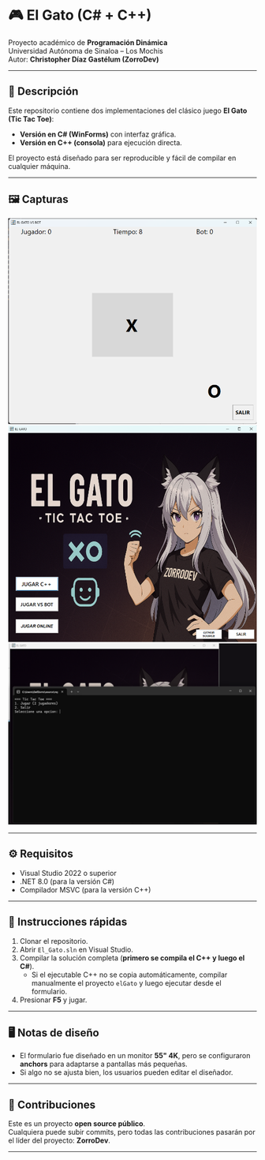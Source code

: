 # 🎮 El Gato (C# + C++)

Proyecto académico de **Programación Dinámica**  
Universidad Autónoma de Sinaloa – Los Mochis  
Autor: **Christopher Díaz Gastélum (ZorroDev)**

---

## 📖 Descripción
Este repositorio contiene dos implementaciones del clásico juego **El Gato (Tic Tac Toe)**:
- **Versión en C# (WinForms)** con interfaz gráfica.
- **Versión en C++ (consola)** para ejecución directa.

El proyecto está diseñado para ser reproducible y fácil de compilar en cualquier máquina.

---

## 🖼️ Capturas
![Partida](Imagenes/VSBOT.png)
![Interfaz](Imagenes/Inicio.png)
![Consola C++](Imagenes/ConsolaCPP.png)

---

## ⚙️ Requisitos
- Visual Studio 2022 o superior
- .NET 8.0 (para la versión C#)
- Compilador MSVC (para la versión C++)

---

## 🚀 Instrucciones rápidas
1. Clonar el repositorio.
2. Abrir `El_Gato.sln` en Visual Studio.
3. Compilar la solución completa (**primero se compila el C++ y luego el C#**).
   - Si el ejecutable C++ no se copia automáticamente, compilar manualmente el proyecto `elGato` y luego ejecutar desde el formulario.
4. Presionar **F5** y jugar.

---

## 🖥️ Notas de diseño
- El formulario fue diseñado en un monitor **55" 4K**, pero se configuraron **anchors** para adaptarse a pantallas más pequeñas.
- Si algo no se ajusta bien, los usuarios pueden editar el diseñador.

---

## 🤝 Contribuciones
Este es un proyecto **open source público**.  
Cualquiera puede subir commits, pero todas las contribuciones pasarán por el líder del proyecto: **ZorroDev**.

---
